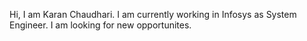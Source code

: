 Hi, I am Karan Chaudhari. I am currently working in Infosys as System Engineer. I am looking for new opportunites.

